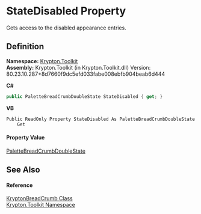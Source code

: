 # StateDisabled Property


Gets access to the disabled appearance entries.



## Definition
**Namespace:** <a href="79d2eac2-21f4-54ff-7552-b20c33c30600.md">Krypton.Toolkit</a>  
**Assembly:** Krypton.Toolkit (in Krypton.Toolkit.dll) Version: 80.23.10.287+8d7660f9dc5efd033fabe008ebfb904beab6d444

**C#**
``` C#
public PaletteBreadCrumbDoubleState StateDisabled { get; }
```
**VB**
``` VB
Public ReadOnly Property StateDisabled As PaletteBreadCrumbDoubleState
	Get
```



#### Property Value
<a href="2dc2c5b7-c0c4-9c81-11d6-8a953197c356.md">PaletteBreadCrumbDoubleState</a>

## See Also


#### Reference
<a href="a688d8ee-06d3-3238-1c5b-07d7a7abffdd.md">KryptonBreadCrumb Class</a>  
<a href="79d2eac2-21f4-54ff-7552-b20c33c30600.md">Krypton.Toolkit Namespace</a>  
